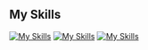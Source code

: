 <!--
**DominicS97/DominicS97** is a ✨ _special_ ✨ repository because its `README.md` (this file) appears on your GitHub profile.

Here are some ideas to get you started:

- 🔭 I’m currently working on ...
- 🌱 I’m currently learning ...
- 👯 I’m looking to collaborate on ...
- 🤔 I’m looking for help with ...
- 💬 Ask me about ...
- 📫 How to reach me: ...
- 😄 Pronouns: ...
- ⚡ Fun fact: ...
-->

## My Skills

[![My Skills](https://skillicons.dev/icons?i=git,vscode&perline=5)](https://skillicons.dev)
[![My Skills](https://skillicons.dev/icons?i=html,css,sass&perline=5)](https://skillicons.dev)
[![My Skills](https://skillicons.dev/icons?i=js&perline=5)](https://skillicons.dev)
